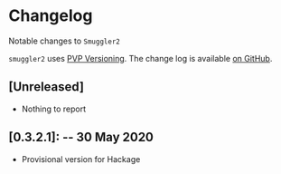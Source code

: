 # Changelog

Notable changes to `Smuggler2`

`smuggler2` uses [PVP Versioning][1].
The change log is available [on GitHub][2].

## [Unreleased]
- Nothing to report

##  [0.3.2.1]: --  30 May 2020
- Provisional version for Hackage


[1]: https://pvp.haskell.org
[2]: https://github.com/jrp2014/smuggler2/releases
